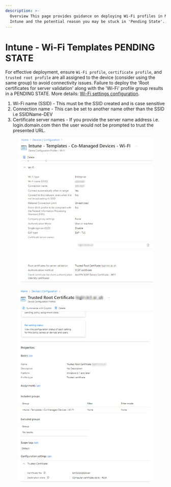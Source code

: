 ```yaml
---
description: >-
  Overview This page provides guidance on deploying Wi-Fi profiles in Microsoft
  Intune and the potential reason you may be stuck in 'Pending State'.
---
```


# Intune - Wi-Fi Templates PENDING STATE

For effective deployment, ensure `Wi-Fi profile`, `certificate profile`, and `trusted root profile` are all assigned to the device (consider using the same group) to avoid connectivity issues. Failure to deploy the 'Root certificates for server validation' along with the 'Wi-Fi' profile group results in a PENDING STATE. More details: [Wi-Fi settings configuration](https://learn.microsoft.com/en-us/mem/intune/configuration/wi-fi-settings-configure).



1. Wi-Fi name (SSID) - This must be the SSID created and is case sensitive
2. Connection name - This can be set to another name other than the SSID i.e SSIDName-DEV
3. Certificate server names - If you provide the server name address i.e. login.domain.com then the user would not be prompted to trust the presented URL.



<figure><img src="../.gitbook/assets/image (2) (1).png" alt=""><figcaption></figcaption></figure>

<figure><img src="../.gitbook/assets/image (1) (1).png" alt=""><figcaption></figcaption></figure>

